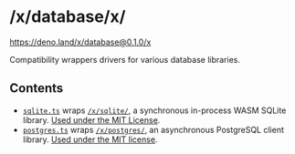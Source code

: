 # /x/database/x/

https://deno.land/x/database@0.1.0/x

Compatibility wrappers drivers for various database libraries.

## Contents

- [`sqlite.ts`](./sqlite.ts) wraps [`/x/sqlite/`](https://deno.land/x/sqlite), a
  synchronous in-process WASM SQLite library.
  [Used under the MIT License](https://github.com/dyedgreen/deno-sqlite/blob/master/LICENSE).
- [`postgres.ts`](./postgres.ts) wraps
  [`/x/postgres/`](https://deno.land/x/postgres), an asynchronous PostgreSQL
  client library.
  [Used under the MIT license](https://github.com/denodrivers/postgres#license).
